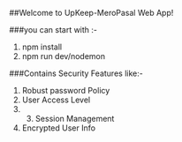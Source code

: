 ##Welcome to UpKeep-MeroPasal Web App!

###you can start with :-
1. npm install
2. npm run dev/nodemon

###Contains Security Features like:- 
1. Robust password Policy
2. User Access Level
3. 3. Session Management
4. Encrypted User Info 
